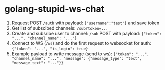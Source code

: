 # golang-stupid-ws-chat

1. Request POST `/auth` with payload: `{"username":"test"}` and save token
2. Get list of subscibed channels: `/sub?token=...`
3. Create and subsribe user to channel: `/sub` POST with payload: `{"token": "...", "channel_name": "..."}`
4. Connect to WS (`/ws`) and do the first request to websocket for auth: `{"token": "...", "is_login": true}`
5. Example payload to write message (send to ws): `{"token": "...", "channel_name": "...", "message": {"message_type": "text", "message_text": "..."}}`
